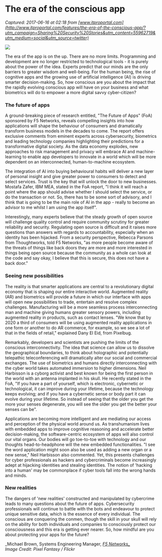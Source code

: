 # The era of the conscious app

_Captured: 2017-06-16 at 02:18 from [www.itproportal.com](http://www.itproportal.com/features/the-era-of-the-conscious-app/?utm_campaign=Sharing%20Security%20Stories&utm_content=55962719&utm_medium=social&utm_source=twitter)_

![](http://cdn.mos.cms.futurecdn.net/shUuQj7rrraxYwo29giyAH-970-80.jpg)

The era of the app is on the up. There are no more limits. Programming and development are no longer restricted to technological tools - it is purely about the power of the idea. Experts predict that our minds are the only barriers to greater wisdom and well-being. For the human being, the rise of cognitive apps and the growing use of artificial intelligence (AI) is driving smarter decision-making. So, how conscious are you about the impact that the rapidly evolving conscious app will have on your business and what biometrics will do to empower a more digital savvy cyber-citizen?

### The future of apps

A ground-breaking piece of research entitled, "The Future of Apps" (FoA) sponsored by F5 Networks, reveals compelling insights into how applications will shape the behaviour of consumers and dramatically transform business models in the decades to come. The report offers exclusive comments from eminent experts across cybersecurity, biometrics and leading technology companies highlighting their predictions for a transformative digital society. As the data economy explodes, new approaches to risk management and privacy will embrace AI and machine-learning to enable app developers to innovate in a world which will be more dependent on an interconnected, human-to-machine ecosystem.

The integration of AI into buying behavioural habits will deliver a new layer of personal insight and give greater power to consumers to detect and select services. Trust is the key that will unlock the door to new businesses. Mostafa Zafer, IBM MEA, stated in the FoA report, "I think it will reach a point where the app should advise whether I should select the service, or do the transaction or not. So, there has to be some sort of advisory, and I think that is going to be the main role of AI in the app - really to become an advisor to me whilst I am using the app itself".

Interestingly, many experts believe that the steady growth of open source will challenge quality control and require community scrutiny for greater reliability and security. Regulating open source is difficult and it raises more questions than answers with regards to accountability, especially when an identity has been hijacked. From a security perspective, Rebecca Parsons from Thoughtworks, told F5 Networks, "as more people become aware of the threats of things like back doors they are more and more interested in things being open source because the community as a whole can look at the code and say okay, I believe that this is secure, this does not have a back door."

### Seeing new possibilities

The reality is that smarter applications are central to a revolutionary digital economy that is shaping our entire interactive world. Augmented reality (AR) and biometrics will provide a future in which our interface with apps will open new possibilities to trade, entertain and resolve complex challenges. Manufacturing will be a more seamless process interconnecting man and machine giving humans greater sensory powers, including augmented reality in products, such as contact lenses. "We know that by 2020 a third of consumers will be using augmented reality applications in one form or another to do AR commerce, for example, so we see a lot of that in the fields of retail," explained Dany El Eid, from Pixelbug.

Remarkably, developers and scientists are pushing the limits of the conscious interconnectivity. The idea that science can allow us to dissolve the geographical boundaries, to think about holographic and potentially telepathic teleconferencing will dramatically alter our social and commercial exchanges. The use of biometrics and humans directly interconnecting with the cyber world takes automated immersion to higher dimensions. Neil Harbisson is a cyborg activist and best known for being the first person in the world with an antenna implanted in his skull. He recently stated in the FoA, "If you have a part of yourself, which is electronic, cybernetic or technological, it can improve during your lifetime, because the technology keeps evolving; and if you have a cybernetic sense or body part it can evolve during your lifetime. So instead of seeing that the older you get the more your senses degenerate, you will see the older you get the better your senses can be".

Applications are becoming more intelligent and are mediating our access and perception of the physical world around us. As transhumanism lives with embedded apps to improve cognitive reasoning and accelerate better decision-making, the software-centric ecosystem of apps will also control our vital organs. Our bodies will go toe-to-toe with technology and our thoughts head-to-headphone will the new embedded functionalities. "I see the word application might soon also be used as adding a new organ or a new sense," Neil Harbisson also commented. Yet, this presents challenges for cyber professionals as hackers and cybercriminals become increasingly adept at hijacking identities and stealing identities. The notion of 'hacking into a human' may be commonplace if cyber tools fall into the wrong hands and minds.

### New realities

The dangers of 'new realities' constructed and manipulated by cybercrime leads to many questions about the future of apps. Cybersecurity professionals will continue to battle with the bots and endeavour to protect unique sensitive data, which is the essence of every individual. The conscious are conquering the conmen, though the skill in your skull will rely on the ability for both individuals and companies to consciously protect our consciousness and this era is getting ever nearer. So, how mindful are you about protecting your apps for the future?

_Michael Brown, Systems Engineering Manager, __[F5 Networks_](https://f5.com/)_  
Image Credit: Pixel Fantasy / Flickr_

